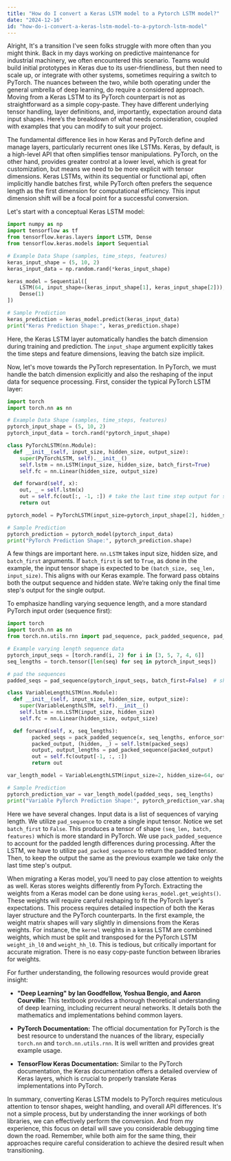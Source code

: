 ```yaml
---
title: "How do I convert a Keras LSTM model to a Pytorch LSTM model?"
date: "2024-12-16"
id: "how-do-i-convert-a-keras-lstm-model-to-a-pytorch-lstm-model"
---
```


Alright,  It's a transition I've seen folks struggle with more often than you might think. Back in my days working on predictive maintenance for industrial machinery, we often encountered this scenario. Teams would build initial prototypes in Keras due to its user-friendliness, but then need to scale up, or integrate with other systems, sometimes requiring a switch to PyTorch. The nuances between the two, while both operating under the general umbrella of deep learning, do require a considered approach. Moving from a Keras LSTM to its PyTorch counterpart is not as straightforward as a simple copy-paste. They have different underlying tensor handling, layer definitions, and, importantly, expectation around data input shapes. Here’s the breakdown of what needs consideration, coupled with examples that you can modify to suit your project.

The fundamental difference lies in how Keras and PyTorch define and manage layers, particularly recurrent ones like LSTMs. Keras, by default, is a high-level API that often simplifies tensor manipulations. PyTorch, on the other hand, provides greater control at a lower level, which is great for customization, but means we need to be more explicit with tensor dimensions. Keras LSTMs, within its sequential or functional api, often implicitly handle batches first, while PyTorch often prefers the sequence length as the first dimension for computational efficiency. This input dimension shift will be a focal point for a successful conversion.

Let's start with a conceptual Keras LSTM model:

```python
import numpy as np
import tensorflow as tf
from tensorflow.keras.layers import LSTM, Dense
from tensorflow.keras.models import Sequential

# Example Data Shape (samples, time_steps, features)
keras_input_shape = (5, 10, 2)
keras_input_data = np.random.rand(*keras_input_shape)

keras_model = Sequential([
    LSTM(64, input_shape=(keras_input_shape[1], keras_input_shape[2])), # (time_steps, features)
    Dense(1)
])

# Sample Prediction
keras_prediction = keras_model.predict(keras_input_data)
print("Keras Prediction Shape:", keras_prediction.shape)
```

Here, the Keras LSTM layer automatically handles the batch dimension during training and prediction. The `input_shape` argument explicitly takes the time steps and feature dimensions, leaving the batch size implicit.

Now, let's move towards the PyTorch representation. In PyTorch, we must handle the batch dimension explicitly and also the reshaping of the input data for sequence processing. First, consider the typical PyTorch LSTM layer:

```python
import torch
import torch.nn as nn

# Example Data Shape (samples, time_steps, features)
pytorch_input_shape = (5, 10, 2)
pytorch_input_data = torch.rand(*pytorch_input_shape)

class PyTorchLSTM(nn.Module):
  def __init__(self, input_size, hidden_size, output_size):
    super(PyTorchLSTM, self).__init__()
    self.lstm = nn.LSTM(input_size, hidden_size, batch_first=True)
    self.fc = nn.Linear(hidden_size, output_size)

  def forward(self, x):
    out, _ = self.lstm(x)
    out = self.fc(out[:, -1, :]) # take the last time step output for single prediction
    return out

pytorch_model = PyTorchLSTM(input_size=pytorch_input_shape[2], hidden_size=64, output_size=1)

# Sample Prediction
pytorch_prediction = pytorch_model(pytorch_input_data)
print("PyTorch Prediction Shape:", pytorch_prediction.shape)
```
A few things are important here. `nn.LSTM` takes input size, hidden size, and `batch_first` arguments. If `batch_first` is set to `True`, as done in the example, the input tensor shape is expected to be `(batch_size, seq_len, input_size)`. This aligns with our Keras example. The forward pass obtains both the output sequence and hidden state. We’re taking only the final time step's output for the single output.

To emphasize handling varying sequence length, and a more standard PyTorch input order (sequence first):

```python
import torch
import torch.nn as nn
from torch.nn.utils.rnn import pad_sequence, pack_padded_sequence, pad_packed_sequence

# Example varying length sequence data
pytorch_input_seqs = [torch.rand(i, 2) for i in [3, 5, 7, 4, 6]]
seq_lengths = torch.tensor([len(seq) for seq in pytorch_input_seqs])

# pad the sequences
padded_seqs = pad_sequence(pytorch_input_seqs, batch_first=False)  # shape: (seq_len, batch, features)

class VariableLengthLSTM(nn.Module):
  def __init__(self, input_size, hidden_size, output_size):
    super(VariableLengthLSTM, self).__init__()
    self.lstm = nn.LSTM(input_size, hidden_size)
    self.fc = nn.Linear(hidden_size, output_size)

  def forward(self, x, seq_lengths):
        packed_seqs = pack_padded_sequence(x, seq_lengths, enforce_sorted=False)
        packed_output, (hidden, _) = self.lstm(packed_seqs)
        output, output_lengths = pad_packed_sequence(packed_output)
        out = self.fc(output[-1, :, :])
        return out

var_length_model = VariableLengthLSTM(input_size=2, hidden_size=64, output_size=1)

# Sample Prediction
pytorch_prediction_var = var_length_model(padded_seqs, seq_lengths)
print("Variable PyTorch Prediction Shape:", pytorch_prediction_var.shape)

```

Here we have several changes. Input data is a list of sequences of varying length. We utilize `pad_sequence` to create a single input tensor. Notice we set `batch_first` to `False`. This produces a tensor of shape `(seq_len, batch, features)` which is more standard in PyTorch. We use `pack_padded_sequence` to account for the padded length differences during processing. After the LSTM, we have to utilize `pad_packed_sequence` to return the padded tensor. Then, to keep the output the same as the previous example we take only the last time step's output.

When migrating a Keras model, you’ll need to pay close attention to weights as well. Keras stores weights differently from PyTorch. Extracting the weights from a Keras model can be done using `keras_model.get_weights()`. These weights will require careful reshaping to fit the PyTorch layer's expectations. This process requires detailed inspection of both the Keras layer structure and the PyTorch counterparts. In the first example, the weight matrix shapes will vary slightly in dimensions from the Keras weights. For instance, the `kernel` weights in a keras LSTM are combined weights, which must be split and transposed for the PyTorch LSTM `weight_ih_l0` and `weight_hh_l0`. This is tedious, but critically important for accurate migration. There is no easy copy-paste function between libraries for weights.

For further understanding, the following resources would provide great insight:

*   **"Deep Learning" by Ian Goodfellow, Yoshua Bengio, and Aaron Courville:** This textbook provides a thorough theoretical understanding of deep learning, including recurrent neural networks. It details both the mathematics and implementations behind common layers.

*   **PyTorch Documentation:** The official documentation for PyTorch is the best resource to understand the nuances of the library, especially `torch.nn` and `torch.nn.utils.rnn`. It is well written and provides great example usage.

*   **TensorFlow Keras Documentation:** Similar to the PyTorch documentation, the Keras documentation offers a detailed overview of Keras layers, which is crucial to properly translate Keras implementations into PyTorch.

In summary, converting Keras LSTM models to PyTorch requires meticulous attention to tensor shapes, weight handling, and overall API differences. It's not a simple process, but by understanding the inner workings of both libraries, we can effectively perform the conversion. And from my experience, this focus on detail will save you considerable debugging time down the road. Remember, while both aim for the same thing, their approaches require careful consideration to achieve the desired result when transitioning.
